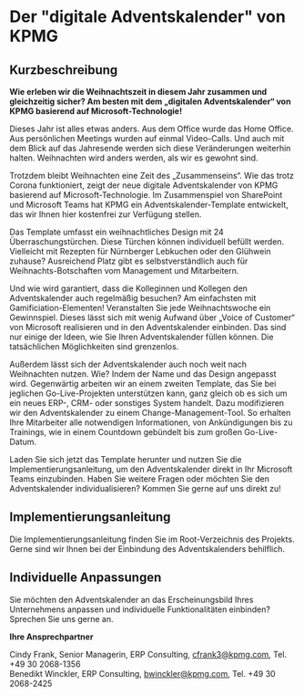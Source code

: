 # Der "digitale Adventskalender" von KPMG

## Kurzbeschreibung

<b>Wie erleben wir die Weihnachtszeit in diesem Jahr zusammen und gleichzeitig sicher? Am besten mit dem „digitalen Adventskalender“ von KPMG basierend auf Microsoft-Technologie!</b>

Dieses Jahr ist alles etwas anders. Aus dem Office wurde das Home Office. Aus persönlichen Meetings wurden auf einmal Video-Calls. Und auch mit dem Blick auf das Jahresende werden sich diese Veränderungen weiterhin halten. Weihnachten wird anders werden, als wir es gewohnt sind. 

Trotzdem bleibt Weihnachten eine Zeit des „Zusammenseins“. Wie das trotz Corona funktioniert, zeigt der neue digitale Adventskalender von KPMG basierend auf Microsoft-Technologie. 
Im Zusammenspiel von SharePoint und Microsoft Teams hat KPMG ein Adventskalender-Template entwickelt, das wir Ihnen hier kostenfrei zur Verfügung stellen. 

Das Template umfasst ein weihnachtliches Design mit 24 Überraschungstürchen. Diese Türchen können individuell befüllt werden. Vielleicht mit Rezepten für Nürnberger Lebkuchen oder den Glühwein zuhause? Ausreichend Platz gibt es selbstverständlich auch für Weihnachts-Botschaften vom Management und Mitarbeitern.

Und wie wird garantiert, dass die Kolleginnen und Kollegen den Adventskalender auch regelmäßig besuchen? Am einfachsten mit Gamificiation-Elementen! Veranstalten Sie jede Weihnachtswoche ein Gewinnspiel. Dieses lässt sich mit wenig Aufwand über „Voice of Customer“ von Microsoft realisieren und in den Adventskalender einbinden. 
Das sind nur einige der Ideen, wie Sie Ihren Adventskalender füllen können. Die tatsächlichen Möglichkeiten sind grenzenlos. 

Außerdem lässt sich der Adventskalender auch noch weit nach Weihnachten nutzen. Wie? Indem der Name und das Design angepasst wird. Gegenwärtig arbeiten wir an einem zweiten Template, das Sie bei jeglichen Go-Live-Projekten unterstützen kann, ganz gleich ob es sich um ein neues ERP-, CRM- oder sonstiges System handelt. Dazu modifizieren wir den Adventskalender zu einem Change-Management-Tool. So erhalten Ihre Mitarbeiter alle notwendigen Informationen, von Ankündigungen bis zu Trainings, wie in einem Countdown gebündelt bis zum großen Go-Live-Datum. 

Laden Sie sich jetzt das Template herunter und nutzen Sie die Implementierungsanleitung, um den Adventskalender direkt in Ihr Microsoft Teams einzubinden. 
Haben Sie weitere Fragen oder möchten Sie den Adventskalender individualisieren? Kommen Sie gerne auf uns direkt zu!

## Implementierungsanleitung

Die Implementierungsanleitung finden Sie im Root-Verzeichnis des Projekts. Gerne sind wir Ihnen bei der Einbindung des Adventskalenders behilflich.

## Individuelle Anpassungen

Sie möchten den Adventskalender an das Erscheinungsbild Ihres Unternehmens anpassen und individuelle Funktionalitäten einbinden? Sprechen Sie uns gerne an.

<b>Ihre Ansprechpartner</b>

Cindy Frank, Senior Managerin, ERP Consulting, cfrank3@kpmg.com, Tel. +49 30 2068-1356<br>
Benedikt Winckler, ERP Consulting, bwinckler@kpmg.com, Tel. +49 30 2068-2425
